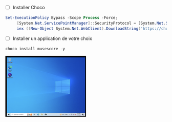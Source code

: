 
- [ ] Installer Choco

```powershell
Set-ExecutionPolicy Bypass -Scope Process -Force; 
     [System.Net.ServicePointManager]::SecurityProtocol = [System.Net.ServicePointManager]::SecurityProtocol -bor 3072; 
     iex ((New-Object System.Net.WebClient).DownloadString('https://chocolatey.org/install.ps1'))
```

- [ ] Installer un application de votre choix

```powershell
choco install musescore -y
```

<img src=../../images/hyper-v_musescore.png width=50% height=50% > </img>
